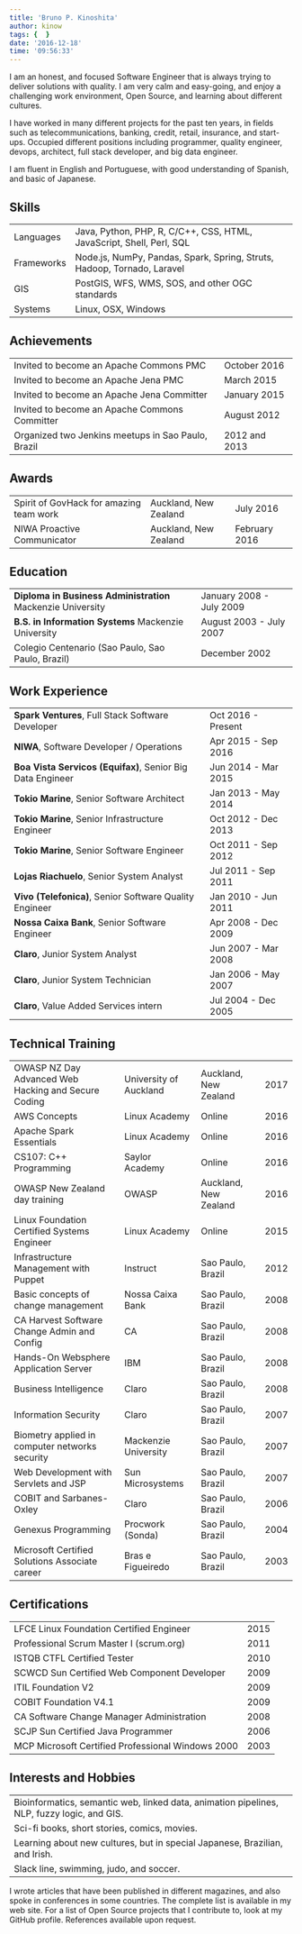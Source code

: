 ```yaml
---
title: 'Bruno P. Kinoshita'
author: kinow
tags: {  }
date: '2016-12-18'
time: '09:56:33'
---
```


 I am an honest, and focused Software Engineer that is always trying to deliver solutions with quality. I am very calm and easy-going, and enjoy a challenging work environment, Open Source, and learning about different cultures. 

I have worked in many different projects for the past ten years, in fields such as telecommunications, banking, credit, retail, insurance, and start-ups. Occupied different positions including programmer, quality engineer, devops, architect, full stack developer, and big data engineer. 

I am fluent in English and Portuguese, with good understanding of Spanish, and basic of Japanese.


## <i class="fa fa-chevron-right"></i> Skills
<table class="ui celled table">
<tr>
  <td>Languages</td>
  <td markdown="1">
Java, Python, PHP, R, C/C++, CSS, HTML, JavaScript, Shell, Perl, SQL
  </td>
</tr>
<tr>
  <td>Frameworks</td>
  <td markdown="1">
Node.js, NumPy, Pandas, Spark, Spring, Struts, Hadoop, Tornado, Laravel
  </td>
</tr>
<tr>
  <td>GIS</td>
  <td markdown="1">
PostGIS, WFS, WMS, SOS, and other OGC standards
  </td>
</tr>
<tr>
  <td>Systems</td>
  <td markdown="1">
Linux, OSX, Windows
  </td>
</tr>
</table>


## <i class="fa fa-chevron-right"></i> Achievements

<table class="ui celled table">
  <tr>
    <td>Invited to become an Apache Commons PMC</td>
    <td>October 2016</td>
  </tr>
  <tr>
    <td>Invited to become an Apache Jena PMC</td>
    <td>March 2015</td>
  </tr>
  <tr>
    <td>Invited to become an Apache Jena Committer</td>
    <td>January 2015</td>
  </tr>
  <tr>
    <td>Invited to become an Apache Commons Committer</td>
    <td>August 2012</td>
  </tr>
  <tr>
    <td>Organized two Jenkins meetups in Sao Paulo, Brazil</td>
    <td>2012 and 2013</td>
  </tr>
</table>


## <i class="fa fa-chevron-right"></i> Awards

<table class="ui celled table">
  <tr>
    <td>Spirit of GovHack for amazing team work</td>
    <td>Auckland, New Zealand</td>
    <td>July 2016</td>
  </tr>
  <tr>
    <td>NIWA Proactive Communicator</td>
    <td>Auckland, New Zealand</td>
    <td>February 2016</td>
  </tr>
</table>


## <i class="fa fa-chevron-right"></i> Education

<table class="ui celled table">
  <tr>
    <td>
        <strong>Diploma in Business Administration</strong>
      Mackenzie University
    </td>
    <td>January 2008 - July 2009</td>
  </tr>
  <tr>
    <td>
        <strong>B.S. in Information Systems</strong>
      Mackenzie University
    </td>
    <td>August 2003 - July 2007</td>
  </tr>
  <tr>
    <td>
      Colegio Centenario (Sao Paulo, Sao Paulo, Brazil)
    </td>
    <td>December 2002</td>
  </tr>
</table>


## <i class="fa fa-chevron-right"></i> Work Experience
<table class="ui celled table">
<tr>
  <td><strong>Spark Ventures</strong>, Full Stack Software Developer</td>
  <td>Oct 2016 - Present</td>
</tr>
<tr>
  <td><strong>NIWA</strong>, Software Developer / Operations</td>
  <td>Apr 2015 - Sep 2016</td>
</tr>
<tr>
  <td><strong>Boa Vista Servicos (Equifax)</strong>, Senior Big Data Engineer</td>
  <td>Jun 2014 - Mar 2015</td>
</tr>
<tr>
  <td><strong>Tokio Marine</strong>, Senior Software Architect</td>
  <td>Jan 2013 - May 2014</td>
</tr>
<tr>
  <td><strong>Tokio Marine</strong>, Senior Infrastructure Engineer</td>
  <td>Oct 2012 - Dec 2013</td>
</tr>
<tr>
  <td><strong>Tokio Marine</strong>, Senior Software Engineer</td>
  <td>Oct 2011 - Sep 2012</td>
</tr>
<tr>
  <td><strong>Lojas Riachuelo</strong>, Senior System Analyst</td>
  <td>Jul 2011 - Sep 2011</td>
</tr>
<tr>
  <td><strong>Vivo (Telefonica)</strong>, Senior Software Quality Engineer</td>
  <td>Jan 2010 - Jun 2011</td>
</tr>
<tr>
  <td><strong>Nossa Caixa Bank</strong>, Senior Software Engineer</td>
  <td>Apr 2008 - Dec 2009</td>
</tr>
<tr>
  <td><strong>Claro</strong>, Junior System Analyst</td>
  <td>Jun 2007 - Mar 2008</td>
</tr>
<tr>
  <td><strong>Claro</strong>, Junior System Technician</td>
  <td>Jan 2006 - May 2007</td>
</tr>
<tr>
  <td><strong>Claro</strong>, Value Added Services intern</td>
  <td>Jul 2004 - Dec 2005</td>
</tr>
</table>


## <i class="fa fa-chevron-right"></i> Technical Training

<table class="ui celled table">
  <tr>
    <td>OWASP NZ Day Advanced Web Hacking and Secure Coding</td>
    <td>University of Auckland</td>
    <td>        Auckland, New Zealand
    </td>
    <td>2017</td>
  </tr>
  <tr>
    <td>AWS Concepts</td>
    <td>Linux Academy</td>
    <td>        Online
    </td>
    <td>2016</td>
  </tr>
  <tr>
    <td>Apache Spark Essentials</td>
    <td>Linux Academy</td>
    <td>        Online
    </td>
    <td>2016</td>
  </tr>
  <tr>
    <td>CS107: C++ Programming</td>
    <td>Saylor Academy</td>
    <td>        Online
    </td>
    <td>2016</td>
  </tr>
  <tr>
    <td>OWASP New Zealand day training</td>
    <td>OWASP</td>
    <td>        Auckland, New Zealand
    </td>
    <td>2016</td>
  </tr>
  <tr>
    <td>Linux Foundation Certified Systems Engineer</td>
    <td>Linux Academy</td>
    <td>        Online
    </td>
    <td>2015</td>
  </tr>
  <tr>
    <td>Infrastructure Management with Puppet</td>
    <td>Instruct</td>
    <td>        Sao Paulo, Brazil
    </td>
    <td>2012</td>
  </tr>
  <tr>
    <td>Basic concepts of change management</td>
    <td>Nossa Caixa Bank</td>
    <td>        Sao Paulo, Brazil
    </td>
    <td>2008</td>
  </tr>
  <tr>
    <td>CA Harvest Software Change Admin and Config</td>
    <td>CA</td>
    <td>        Sao Paulo, Brazil
    </td>
    <td>2008</td>
  </tr>
  <tr>
    <td>Hands-On Websphere Application Server</td>
    <td>IBM</td>
    <td>        Sao Paulo, Brazil
    </td>
    <td>2008</td>
  </tr>
  <tr>
    <td>Business Intelligence</td>
    <td>Claro</td>
    <td>        Sao Paulo, Brazil
    </td>
    <td>2008</td>
  </tr>
  <tr>
    <td>Information Security</td>
    <td>Claro</td>
    <td>        Sao Paulo, Brazil
    </td>
    <td>2007</td>
  </tr>
  <tr>
    <td>Biometry applied in computer networks security</td>
    <td>Mackenzie University</td>
    <td>        Sao Paulo, Brazil
    </td>
    <td>2007</td>
  </tr>
  <tr>
    <td>Web Development with Servlets and JSP</td>
    <td>Sun Microsystems</td>
    <td>        Sao Paulo, Brazil
    </td>
    <td>2007</td>
  </tr>
  <tr>
    <td>COBIT and Sarbanes-Oxley</td>
    <td>Claro</td>
    <td>        Sao Paulo, Brazil
    </td>
    <td>2006</td>
  </tr>
  <tr>
    <td>Genexus Programming</td>
    <td>Procwork (Sonda)</td>
    <td>        Sao Paulo, Brazil
    </td>
    <td>2004</td>
  </tr>
  <tr>
    <td>Microsoft Certified Solutions Associate career</td>
    <td>Bras e Figueiredo</td>
    <td>        Sao Paulo, Brazil
    </td>
    <td>2003</td>
  </tr>
</table>


## <i class="fa fa-chevron-right"></i> Certifications

<table class="ui celled table">
  <tr>
    <td>LFCE Linux Foundation Certified Engineer</td>
    <td>2015</td>
  </tr>
  <tr>
    <td>Professional Scrum Master I (scrum.org)</td>
    <td>2011</td>
  </tr>
  <tr>
    <td>ISTQB CTFL Certified Tester</td>
    <td>2010</td>
  </tr>
  <tr>
    <td>SCWCD Sun Certified Web Component Developer</td>
    <td>2009</td>
  </tr>
  <tr>
    <td>ITIL Foundation V2</td>
    <td>2009</td>
  </tr>
  <tr>
    <td>COBIT Foundation V4.1</td>
    <td>2009</td>
  </tr>
  <tr>
    <td>CA Software Change Manager Administration</td>
    <td>2008</td>
  </tr>
  <tr>
    <td>SCJP Sun Certified Java Programmer</td>
    <td>2006</td>
  </tr>
  <tr>
    <td>MCP Microsoft Certified Professional Windows 2000</td>
    <td>2003</td>
  </tr>
</table>


## <i class="fa fa-chevron-right"></i> Interests and Hobbies

<table class="ui celled table">
  <tr>
    <td>Bioinformatics, semantic web, linked data, animation pipelines, NLP, fuzzy logic, and GIS.</td>
  </tr>
  <tr>
    <td>Sci-fi books, short stories, comics, movies.</td>
  </tr>
  <tr>
    <td>Learning about new cultures, but in special Japanese, Brazilian, and Irish.</td>
  </tr>
  <tr>
    <td>Slack line, swimming, judo, and soccer.</td>
  </tr>
</table>


 I wrote articles that have been published in different magazines, and also spoke in conferences in some countries. The complete list is available in my web site. For a list of Open Source projects that I contribute to, look at my GitHub profile. References available upon request.
